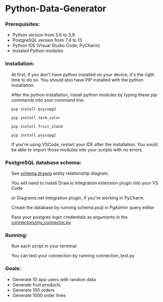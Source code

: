 # Python-Data-Generator
### Prerequisites:

- Python version from 3.6 to 3,9
- PostgreSQL version from 7.4 to 13
- Python IDE (Visual Studio Code, PyCharm)
- Instaled Python modules

### Installation:

<div style="padding-left:20px;">
At first, if you don't have python installed on your device, it's the rigth time to do so. You should also have PIP installed with the python installation.
<p></p>
After the python installation, install python modules by typing these pip commands into your command line.
<p></p>

```pip install psycopg2```

```pip install term_color```

```pip install fruit_stand```

```pip install psycopg2```


If you're using VSCode, restart your IDE after the installation. You sould be able to import those modules into your scripts with no errors. 
</div>

### PostgreSQL database schema:
<div style="padding-left:20px;">

See [schema.drawio](src/schema.drawio) entity relationship diagram. 

You will need to install Draw.[]()io Integration extension plugin into your VS Code 

or Diagrams[]().net Integration plugin, if you're working in PyCharm.


Create the database by running schema.psql in PgAdmin query editor

Pass your postgres login credentials as arguments in the [connectors/my_connector.py](connectors/my_connector.py)
</div>

### Running:
<div style="padding-left:20px;">
Run each script in your terminal

You can test your connection by running connection_test.py
</div>

### Goals:

- Generate 10 app users with random data
- Generate fruit products
- Generate 100 orders
- Generate 1000 order lines
